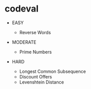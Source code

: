 codeval
=======
+ EASY
	- Reverse Words
	
+ MODERATE
	- Prime Numbers

+ HARD
	- Longest Common Subsequence
	- Discount Offers
	- Levenshtein Distance
